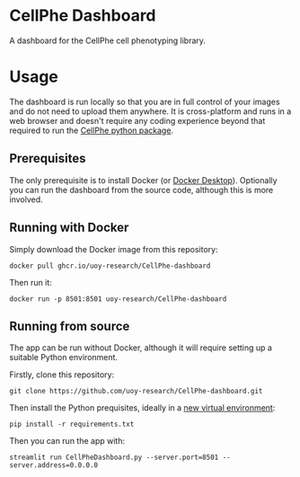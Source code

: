 # CellPhe Dashboard

A dashboard for the CellPhe cell phenotyping library.

# Usage

The dashboard is run locally so that you are in full control of your images and do not need to upload them anywhere.
It is cross-platform and runs in a web browser and doesn't require any coding experience beyond that required to run the [CellPhe python package](https://pypi.org/project/cellphe/).

## Prerequisites

The only prerequisite is to install Docker (or [Docker Desktop](https://www.docker.com/products/docker-desktop/)).
Optionally you can run the dashboard from the source code, although this is more involved.

## Running with Docker

Simply download the Docker image from this repository:

`docker pull ghcr.io/uoy-research/CellPhe-dashboard`

Then run it:

`docker run -p 8501:8501 uoy-research/CellPhe-dashboard`

## Running from source

The app can be run without Docker, although it will require setting up a suitable Python environment.

Firstly, clone this repository:

`git clone https://github.com/uoy-research/CellPhe-dashboard.git`

Then install the Python prequisites, ideally in a [new virtual environment](https://docs.python.org/3/library/venv.html):

`pip install -r requirements.txt`

Then you can run the app with:

`streamlit run CellPheDashboard.py --server.port=8501 --server.address=0.0.0.0`
